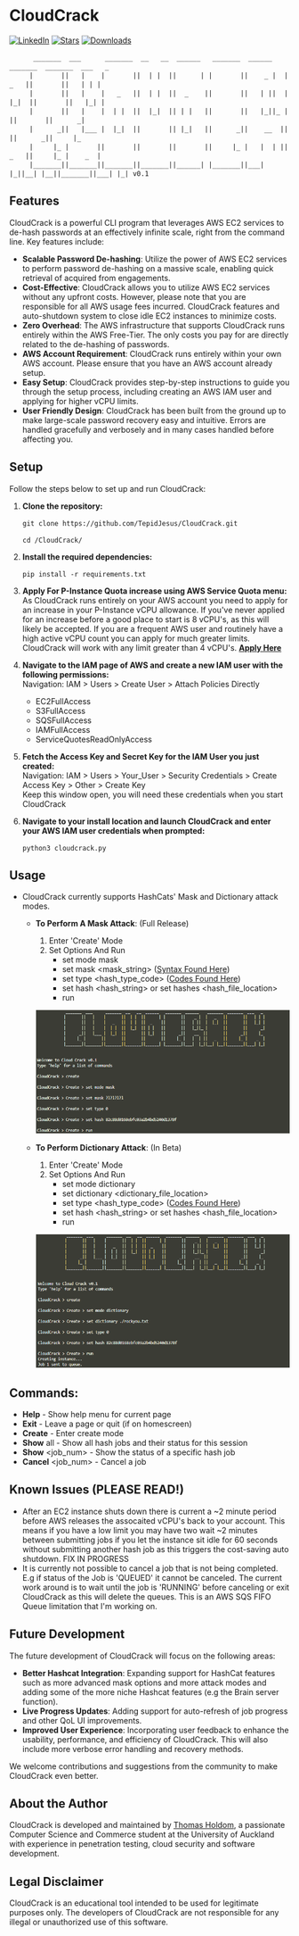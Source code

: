 # CloudCrack

[![LinkedIn](https://img.shields.io/badge/Connect%20on-LinkedIn-blue.svg)](https://www.linkedin.com/in/thomasholdom/)
[![Stars](https://img.shields.io/github/stars/TepidJesus/CloudCrack.svg)](https://github.com/TepidJesus/CloudCrack/stargazers)
[![Downloads](https://img.shields.io/github/downloads/TepidJesus/CloudCrack/total.svg)](https://github.com/TepidJesus/CloudCrack/releases)

          _______  ___      _______  __   __  ______   _______  ______    _______  _______  ___   _ 
         |       ||   |    |       ||  | |  ||      | |       ||    _ |  |   _   ||       ||   | | |
         |       ||   |    |   _   ||  | |  ||  _    ||       ||   | ||  |  |_|  ||       ||   |_| |
         |       ||   |    |  | |  ||  |_|  || | |   ||       ||   |_||_ |       ||       ||      _|
         |      _||   |___ |  |_|  ||       || |_|   ||      _||    __  ||       ||      _||     |_ 
         |     |_ |       ||       ||       ||       ||     |_ |   |  | ||   _   ||     |_ |    _  |
         |_______||_______||_______||_______||______| |_______||___|  |_||__| |__||_______||___| |_| v0.1


## Features

CloudCrack is a powerful CLI program that leverages AWS EC2 services to de-hash passwords at an effectively infinite scale, right from the command line. Key features include:

- **Scalable Password De-hashing**: Utilize the power of AWS EC2 services to perform password de-hashing on a massive scale, enabling quick retrieval of acquired from engagements.
- **Cost-Effective**: CloudCrack allows you to utilize AWS EC2 services without any upfront costs. However, please note that you are responsible for all AWS usage fees incurred. CloudCrack features and auto-shutdown system to close idle EC2 instances to minimize costs.
- **Zero Overhead**: The AWS infrastructure that supports CloudCrack runs entirely within the AWS Free-Tier. The only costs you pay for are directly related to the de-hashing of passwords.
- **AWS Account Requirement**: CloudCrack runs entirely within your own AWS account. Please ensure that you have an AWS account already setup.
- **Easy Setup**: CloudCrack provides step-by-step instructions to guide you through the setup process, including creating an AWS IAM user and applying for higher vCPU limits.
- **User Friendly Design**: CloudCrack has been built from the ground up to make large-scale password recovery easy and intuitive. Errors are handled gracefully and verbosely and in many cases handled before affecting you.

## Setup

Follow the steps below to set up and run CloudCrack:

1. **Clone the repository:**

   ```shell
   git clone https://github.com/TepidJesus/CloudCrack.git
   ```
      ```shell
   cd /CloudCrack/
   ```

2. **Install the required dependencies:**

   ```shell
   pip install -r requirements.txt
   ```

3. **Apply For P-Instance Quota increase using AWS Service Quota menu:**  
As CloudCrack runs entirely on your AWS account you need to apply for an increase in your P-Instance vCPU allowance. If you've never applied for an increase before a good place to start is 8 vCPU's, as this will likely be accepted. If you are a frequent AWS user and routinely have a high active vCPU count you can apply for much greater limits. CloudCrack will work with any limit greater than 4 vCPU's.
**[Apply Here](https://us-east-2.console.aws.amazon.com/servicequotas/home/services/ec2/quotas/L-417A185B)**


4. **Navigate to the IAM page of AWS and create a new IAM user with the following permissions:**  
Navigation: IAM > Users > Create User > Attach Policies Directly 
   - EC2FullAccess
   - S3FullAccess
   - SQSFullAccess
   - IAMFullAccess
   - ServiceQuotesReadOnlyAccess   

5. **Fetch the Access Key and Secret Key for the IAM User you just created:**  
Navigation: IAM > Users > Your_User > Security Credentials > Create Access Key > Other > Create Key  
Keep this window open, you will need these credentials when you start CloudCrack
6. **Navigate to your install location and launch CloudCrack and enter your AWS IAM user credentials when prompted:**

   ```shell
   python3 cloudcrack.py
   ```

## Usage
 - CloudCrack currently supports HashCats' Mask and Dictionary attack modes.
   - **To Perform A Mask Attack**: (Full Release)
      1. Enter 'Create' Mode
      2. Set Options And Run
         - set mode mask
         - set mask <mask_string> ([Syntax Found Here](https://hashcat.net/wiki/doku.php?id=mask_attack))
         - set type <hash_type_code> ([Codes Found Here](https://hashcat.net/wiki/doku.php?id=example_hashes))
         - set hash <hash_string> or set hashes <hash_file_location>
         - run  
      
      ![Example Mask Job](images/Example_Mask_Job.png)
   - **To Perform Dictionary Attack**: (In Beta)
      1. Enter 'Create' Mode
      2. Set Options And Run
         - set mode dictionary
         - set dictionary <dictionary_file_location>
         - set type <hash_type_code> ([Codes Found Here](https://hashcat.net/wiki/doku.php?id=example_hashes))
         - set hash <hash_string> or set hashes <hash_file_location>
         - run  

      ![Example Dictionary Job](images/Example_Dictionary_Job.png)

## Commands:
- **Help** - Show help menu for current page
- **Exit** - Leave a page or quit (if on homescreen)
- **Create** - Enter create mode
- **Show** all - Show all hash jobs and their status for this session
- **Show** <job_num> - Show the status of a specific hash job
- **Cancel** <job_num> - Cancel a job 

## Known Issues (PLEASE READ!)
- After an EC2 instance shuts down there is current a ~2 minute period before AWS releases the assocaited vCPU's back to your account. This means if you have a low limit you may have two wait ~2 minutes between submitting jobs if you let the instance sit idle for 60 seconds without submitting another hash job as this triggers the cost-saving auto shutdown. FIX IN PROGRESS
- It is currently not possible to cancel a job that is not being completed. E.g if status of the Job is 'QUEUED' it cannot be canceled. The current work around is to wait until the job is 'RUNNING' before canceling or exit CloudCrack as this will delete the queues. This is an AWS SQS FIFO Queue limitation that I'm working on.

## Future Development

The future development of CloudCrack will focus on the following areas:

- **Better Hashcat Integration**: Expanding support for HashCat features such as more advanced mask options and more attack modes and adding some of the more niche Hashcat features (e.g the Brain server function).
- **Live Progress Updates**: Adding support for auto-refresh of job progress and other QoL UI improvements.
- **Improved User Experience**: Incorporating user feedback to enhance the usability, performance, and efficiency of CloudCrack. This will also include more verbose error handling and recovery methods.

We welcome contributions and suggestions from the community to make CloudCrack even better.

## About the Author

CloudCrack is developed and maintained by [Thomas Holdom](https://www.linkedin.com/in/thomasholdom/), a passionate Computer Science and Commerce student at the University of Auckland with experience in penetration testing, cloud security and software development.


## Legal Disclaimer

CloudCrack is an educational tool intended to be used for legitimate purposes only. The developers of CloudCrack are not responsible for any illegal or unauthorized use of this software.